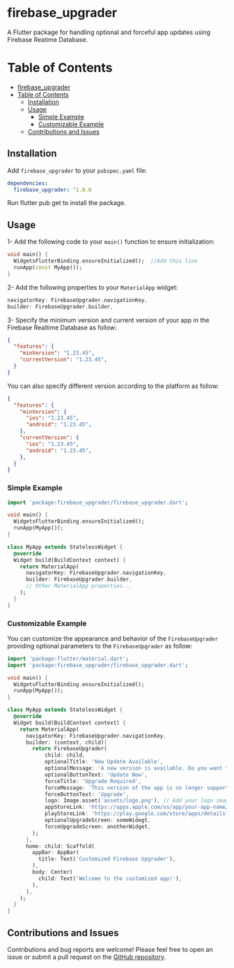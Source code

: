# firebase_upgrader

A Flutter package for handling optional and forceful app updates using Firebase Reatime Database.

# Table of Contents

- [firebase\_upgrader](#firebase_upgrader)
- [Table of Contents](#table-of-contents)
  - [Installation](#installation)
  - [Usage](#usage)
    - [Simple Example](#simple-example)
    - [Customizable Example](#customizable-example)
  - [Contributions and Issues](#contributions-and-issues)

## Installation

Add `firebase_upgrader` to your `pubspec.yaml` file:

```yaml
dependencies:
  firebase_upgrader: ^1.0.0
```

Run flutter pub get to install the package.

## Usage

1- Add the following code to your `main()` function to ensure initialization:
```dart
void main() {
  WidgetsFlutterBinding.ensureInitialized();  //Add this line
  runApp(const MyApp());
}
```

2- Add the following properties to your `MaterialApp` widget:
```dart
navigatorKey: FirebaseUpgrader.navigationKey,
builder: FirebaseUpgrader.builder,
```

3- Specify the minimum version and current version of your app in the Firebase Realtime Database as follow:
```json
{
  "features": {
    "minVersion": "1.23.45",
    "currentVersion": "1.23.45",
  }
}
```
You can also specify different version according to the platform as follow:
```json
{
  "features": {
    "minVersion": {
      "ios": "1.23.45",
      "android": "1.23.45",
    },
    "currentVersion": {
      "ios": "1.23.45",
      "android": "1.23.45",
    },
  }
}
```

### Simple Example

```dart
import 'package:firebase_upgrader/firebase_upgrader.dart';

void main() {
  WidgetsFlutterBinding.ensureInitialized();
  runApp(MyApp());
}

class MyApp extends StatelessWidget {
  @override
  Widget build(BuildContext context) {
    return MaterialApp(
      navigatorKey: FirebaseUpgrader.navigationKey,
      builder: FirebaseUpgrader.builder,
      // Other MaterialApp properties...
    );
  }
}
```

### Customizable Example
You can customize the appearance and behavior of the `FirebaseUpgrader` providing optional parameters to the `FirebaseUpgrader` as follow:

```dart
import 'package:flutter/material.dart';
import 'package:firebase_upgrader/firebase_upgrader.dart';

void main() {
  WidgetsFlutterBinding.ensureInitialized();
  runApp(MyApp());
}

class MyApp extends StatelessWidget {
  @override
  Widget build(BuildContext context) {
    return MaterialApp(
      navigatorKey: FirebaseUpgrader.navigationKey,
      builder: (context, child){
        return FirebaseUpgrader(
            child: child,
            optionalTitle: 'New Update Available',
            optionalMessage: 'A new version is available. Do you want to update?',
            optionalButtonText: 'Update Now',
            forceTitle: 'Upgrade Required',
            forceMessage: 'This version of the app is no longer supported. Please upgrade to the latest version.',
            forceButtonText: 'Upgrade',
            logo: Image.asset('assets/logo.png'), // Add your logo image asset
            appStoreLink: 'https://apps.apple.com/us/app/your-app-name/id123456789', // Add your App Store link
            playStoreLink: 'https://play.google.com/store/apps/details?id=com.example.app',
            optionalUpgradeScreen: someWidegt,
            forceUpgradeScreen: anotherWidget,
        );
      },
      home: child: Scaffold(
        appBar: AppBar(
          title: Text('Customized Firebase Upgrader'),
        ),
        body: Center(
          child: Text('Welcome to the customized app!'),
        ),
      ),
    );
  }
}
```

## Contributions and Issues
Contributions and bug reports are welcome! Please feel free to open an issue or submit a pull request on the [GitHub repository](https://github.com/karrarfalih/firebase_upgrader).
